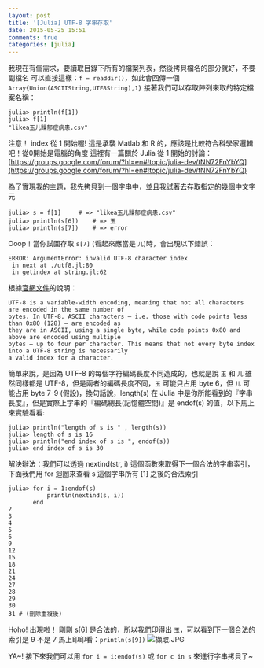```yaml
---
layout: post
title: '[Julia] UTF-8 字串存取'
date: 2015-05-25 15:51
comments: true
categories: [julia]
---
```

我現在有個需求，要讀取目錄下所有的檔案列表，然後拷貝檔名的部分就好，不要副檔名
可以直接這樣：`f = readdir()`，如此會回傳一個 `Array{Union(ASCIIString,UTF8String),1}`
接著我們可以存取陣列來取的特定檔案名稱：
<!--more-->
```shell
julia> println(f[1])
julia> f[1]
"likea玉儿躁郁症病患.csv"
``` 

注意！ index 從 1 開始喔! 這是承襲 Matlab 和 R 的，應該是比較符合科學家邏輯吧！從0開始是電腦的角度
這裡有一篇關於 Julia 從 1 開始的討論：
[https://groups.google.com/forum/?hl=en#!topic/julia-dev/tNN72FnYbYQ](https://groups.google.com/forum/?hl=en#!topic/julia-dev/tNN72FnYbYQ)

為了實現我的主題，我先拷貝到一個字串中，並且我試著去存取指定的幾個中文字元
```shell
julia> s = f[1]		# => "likea玉儿躁郁症病患.csv"
julia> println(s[6])	# => 玉
julia> println(s[7])	# => error
```

Ooop！當你試圖存取 `s[7]` (看起來應當是 `儿`)時，會出現以下錯誤：
```
ERROR: ArgumentError: invalid UTF-8 character index
 in next at ./utf8.jl:80
 in getindex at string.jl:62
```

根據[官網文件](http://julia.readthedocs.org/en/latest/manual/strings/#unicode-and-utf-8)的說明：
```
UTF-8 is a variable-width encoding, meaning that not all characters are encoded in the same number of 
bytes. In UTF-8, ASCII characters — i.e. those with code points less than 0x80 (128) — are encoded as 
they are in ASCII, using a single byte, while code points 0x80 and above are encoded using multiple 
bytes — up to four per character. This means that not every byte index into a UTF-8 string is necessarily
a valid index for a character.
```
簡單來說，是因為 UTF-8 的每個字符編碼長度不同造成的，也就是說 `玉` 和 `儿` 雖然同樣都是 UTF-8，但是兩者的編碼長度不同，`玉` 可能只占用 byte 6，但 `儿` 可能占用 byte 7-9 (假設)，換句話說，length(s) 在 Julia 中是你所能看到的『字串長度』，但是實際上字串的『編碼總長(記憶體空間)』是 endof(s) 的值，以下馬上來實驗看看:
```shell
julia> println("length of s is " , length(s))
julia> length of s is 16
julia> println("end index of s is ", endof(s))
julia> end index of s is 30
```
解決辦法：我們可以透過 nextind(str, i) 這個函數來取得下一個合法的字串索引，下面我們用 for 迴圈來查看 s 這個字串所有 [1] 之後的合法索引
```shell
julia> for i = 1:endof(s)
	       println(nextind(s, i))
       end
2 	  
3 
4 
5 
6 
9 
12 
15 
18 
21 
24 
27 
28 
29 
30 
31 # (刪除重複後) 
```

Hoho! 出現啦！
剛剛 s[6] 是合法的，所以我們印得出 `玉`，可以看到下一個合法的索引是 9 不是 7
馬上印印看：`println(s[9])`
![擷取.JPG](http://user-image.logdown.io/user/3330/blog/3407/post/277334/5o2iKvNFSlCBz5yMFSGs_%E6%93%B7%E5%8F%96.JPG)

YA~! 
接下來我們可以用 `for i = i:endof(s)` 或 `for c in s` 來進行字串拷貝了~
